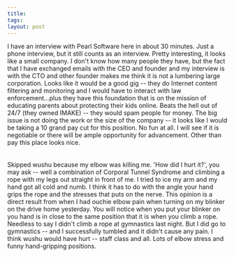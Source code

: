 ```yaml
---
title: 
tags: 
layout: post
---
```

I have an interview with Pearl Software here in about 30 minutes.  Just a phone interview, but it still counts as an interview.  Pretty interesting, it looks like a small company.  I don't know how many people they have, but the fact that I have exchanged emails with the CEO and founder and my interview is with the CTO and other founder makes me think it is not a lumbering large corporation.  Looks like it would be a good gig -- they do Internet content filtering and monitoring and I would have to interact with law enforcement...plus they have this foundation that is on the mission of educating parents about protecting their kids online.  Beats the hell out of 24/7 (they owned IMAKE) -- they would spam people for money. The big issue is not doing the work or the size of the company -- it looks like I would be taking a 10 grand pay cut for this position.  No fun at all.  I will see if it is negotiable or there will be ample opportunity for advancement.  Other than pay this place looks nice.  <br /><br />Skipped wushu because my elbow was killing me.  'How did I hurt it?', you may ask -- well a combination of Corporal Tunnel Syndrome and climbing a rope with my legs out straight in front of me.  I tried to ice my arm and my hand got all cold and numb.  I think it has to do with the angle your hand grips the rope and the stresses that puts on the nerve.  This opinion is a direct result from when I had ouchie elbow pain when turning on my blinker on the drive home yesterday.  You will notice when you put your blinker on you hand is in close to the same position that it is when you climb a rope.  Needless to say I didn't climb a rope at gymnastics last night.  But I did go to gymnastics -- and I successfully tumbled and it didn't cause any pain.  I think wushu would have hurt -- staff class and all.  Lots of elbow stress and funny hand-gripping positions.
